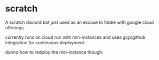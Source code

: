 # scratch
A scratch discord bot just used as an excuse to fiddle with google cloud offerings.

currently runs on cloud run with min-instances and uses gcp/github integration for continuous deployment.

dunno how to redploy the min-instance though.
